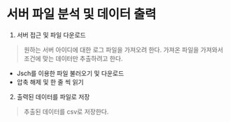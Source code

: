 # 서버 파일 분석 및 데이터 출력
 
 1. 서버 접근 및 파일 다운로드
> 원하는 서버 아이디에 대한 로그 파일을 가져오려 한다.
> 가져온 파일을 가져와서 조건에 맞는 데이터만 추출하려고 한다.

* Jsch를 이용한 파일 불러오기 및 다운로드
* 압축 해제 및 한 줄 씩 읽기






 2. 출력된 데이터를 파일로 저장
> 추출된 데이터를 csv로 저장한다.